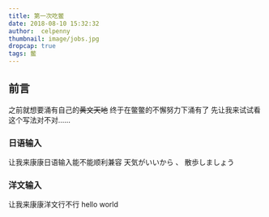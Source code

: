 ```yaml
---
title: 第一次吃鳖
date: 2018-08-10 15:32:32
author:  celpenny
thumbnail: image/jobs.jpg
dropcap: true
tags: 鳖
---
```

## 前言
之前就想要涌有自己的~~黄文天地~~
终于在鳖鳖的不懈努力下涌有了
先让我来试试看这个写法对不对……

### 日语输入
让我来康康日语输入能不能顺利兼容
天気がいいから 、 散歩しましょう

### 洋文输入
让我来康康洋文行不行
hello world
